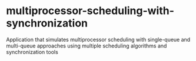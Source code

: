 # multiprocessor-scheduling-with-synchronization
Application that simulates multiprocessor scheduling with single-queue and multi-queue approaches using multiple scheduling algorithms and synchronization tools
